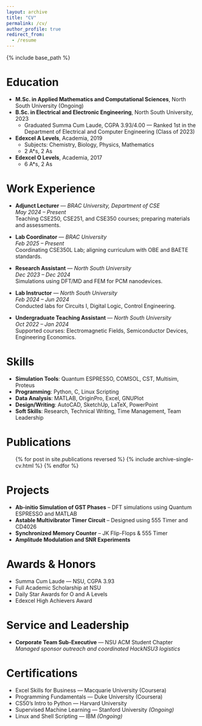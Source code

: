 ```yaml
---
layout: archive
title: "CV"
permalink: /cv/
author_profile: true
redirect_from:
  - /resume
---
```


{% include base_path %}

Education
======
* **M.Sc. in Applied Mathematics and Computational Sciences**, North South University (Ongoing)
* **B.Sc. in Electrical and Electronic Engineering**, North South University, 2023  
  * Graduated Summa Cum Laude, CGPA 3.93/4.00 — Ranked 1st in the Department of Electrical and Computer Engineering (Class of 2023)
* **Edexcel A Levels**, Academia, 2019  
  * Subjects: Chemistry, Biology, Physics, Mathematics
  * 2 A*s, 2 As  
* **Edexcel O Levels**, Academia, 2017  
  * 6 A*s, 2 As

Work Experience
======
* **Adjunct Lecturer** — *BRAC University, Department of CSE*  
  *May 2024 – Present*  
  Teaching CSE250, CSE251, and CSE350 courses; preparing materials and assessments.

* **Lab Coordinator** — *BRAC University*  
  *Feb 2025 – Present*  
  Coordinating CSE350L Lab; aligning curriculum with OBE and BAETE standards.

* **Research Assistant** — *North South University*  
  *Dec 2023 – Dec 2024*  
  Simulations using DFT/MD and FEM for PCM nanodevices.

* **Lab Instructor** — *North South University*  
  *Feb 2024 – Jun 2024*  
  Conducted labs for Circuits I, Digital Logic, Control Engineering.

* **Undergraduate Teaching Assistant** — *North South University*  
  *Oct 2022 – Jan 2024*  
  Supported courses: Electromagnetic Fields, Semiconductor Devices, Engineering Economics.

Skills
======
* **Simulation Tools**: Quantum ESPRESSO, COMSOL, CST, Multisim, Proteus  
* **Programming**: Python, C, Linux Scripting  
* **Data Analysis**: MATLAB, OriginPro, Excel, GNUPlot  
* **Design/Writing**: AutoCAD, SketchUp, LaTeX, PowerPoint  
* **Soft Skills**: Research, Technical Writing, Time Management, Team Leadership

Publications
======
<ul>{% for post in site.publications reversed %}
  {% include archive-single-cv.html %}
{% endfor %}</ul>

Projects
======
* **Ab-initio Simulation of GST Phases** – DFT simulations using Quantum ESPRESSO and MATLAB  
* **Astable Multivibrator Timer Circuit** – Designed using 555 Timer and CD4026  
* **Synchronized Memory Counter** – JK Flip-Flops & 555 Timer  
* **Amplitude Modulation and SNR Experiments**

Awards & Honors
======
* Summa Cum Laude — NSU, CGPA 3.93  
* Full Academic Scholarship at NSU  
* Daily Star Awards for O and A Levels  
* Edexcel High Achievers Award  

Service and Leadership
======
* **Corporate Team Sub-Executive** — NSU ACM Student Chapter  
  *Managed sponsor outreach and coordinated HackNSU3 logistics*

Certifications
======
* Excel Skills for Business — Macquarie University (Coursera)  
* Programming Fundamentals — Duke University (Coursera)  
* CS50’s Intro to Python — Harvard University  
* Supervised Machine Learning — Stanford University *(Ongoing)*  
* Linux and Shell Scripting — IBM *(Ongoing)*  
